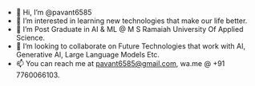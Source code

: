- 👋 Hi, I’m @pavant6585
- 👀 I’m interested in learning new technologies that make our life better.
- 🌱 I’m Post Graduate in AI & ML @ M S Ramaiah University Of Applied Science.
- 💞️ I’m looking to collaborate on Future Technologies that work with AI, Generative AI, Large Language Models Etc.
- 📫 You can reach me at pavant6585@gmail.com, wa.me @ +91 7760066103.

<!---
pavant6585/pavant6585 is a ✨ special ✨ repository because its `README.md` (this file) appears on your GitHub profile.
You can click the Preview link to take a look at your changes.
--->
